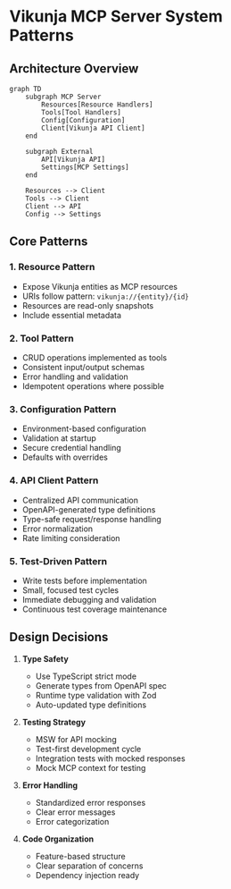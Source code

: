 # Vikunja MCP Server System Patterns

## Architecture Overview

```mermaid
graph TD
    subgraph MCP Server
        Resources[Resource Handlers]
        Tools[Tool Handlers]
        Config[Configuration]
        Client[Vikunja API Client]
    end

    subgraph External
        API[Vikunja API]
        Settings[MCP Settings]
    end

    Resources --> Client
    Tools --> Client
    Client --> API
    Config --> Settings
```

## Core Patterns

### 1. Resource Pattern

- Expose Vikunja entities as MCP resources
- URIs follow pattern: `vikunja://{entity}/{id}`
- Resources are read-only snapshots
- Include essential metadata

### 2. Tool Pattern

- CRUD operations implemented as tools
- Consistent input/output schemas
- Error handling and validation
- Idempotent operations where possible

### 3. Configuration Pattern

- Environment-based configuration
- Validation at startup
- Secure credential handling
- Defaults with overrides

### 4. API Client Pattern

- Centralized API communication
- OpenAPI-generated type definitions
- Type-safe request/response handling
- Error normalization
- Rate limiting consideration

### 5. Test-Driven Pattern

- Write tests before implementation
- Small, focused test cycles
- Immediate debugging and validation
- Continuous test coverage maintenance

## Design Decisions

1. **Type Safety**

   - Use TypeScript strict mode
   - Generate types from OpenAPI spec
   - Runtime type validation with Zod
   - Auto-updated type definitions

2. **Testing Strategy**

   - MSW for API mocking
   - Test-first development cycle
   - Integration tests with mocked responses
   - Mock MCP context for testing

3. **Error Handling**

   - Standardized error responses
   - Clear error messages
   - Error categorization

4. **Code Organization**
   - Feature-based structure
   - Clear separation of concerns
   - Dependency injection ready

